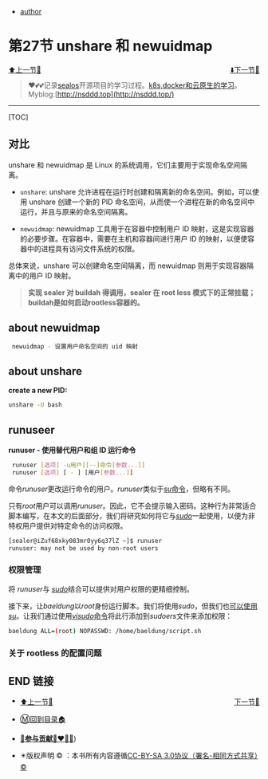 + [author](http://nsddd.top)

# 第27节 unshare 和 newuidmap 

<div><a href = '26.md' style='float:left'>⬆️上一节🔗  </a><a href = '28.md' style='float: right'>  ⬇️下一节🔗</a></div>
<br>

> ❤️💕💕记录[sealos](https://github.com/cubxxw/sealos)开源项目的学习过程。[k8s,docker和云原生的学习](https://github.com/cubxxw/sealos)。Myblog:[http://nsddd.top](http://nsddd.top/)

---
[TOC]

## 对比

unshare 和 newuidmap 是 Linux 的系统调用，它们主要用于实现命名空间隔离。

+ `unshare`: unshare 允许进程在运行时创建和隔离新的命名空间。例如，可以使用 unshare 创建一个新的 PID 命名空间，从而使一个进程在新的命名空间中运行，并且与原来的命名空间隔离。

+ `newuidmap`: newuidmap 工具用于在容器中控制用户 ID 映射，这是实现容器的必要步骤。在容器中，需要在主机和容器间进行用户 ID 的映射，以便使容器中的进程具有访问文件系统的权限。

总体来说，unshare 可以创建命名空间隔离，而 newuidmap 则用于实现容器隔离中的用户 ID 映射。

> **实现 sealer 对 buildah 得调用，sealer 在 root less 模式下的正常挂载；buildah是如何启动rootless容器的。**



## about newuidmap

```bash
 newuidmap - 设置用户命名空间的 uid 映射
```



## about unshare

**create a new PID:**

```bash
unshare -U bash
```





## runuseer

**runuser - 使用替代用户和组 ID 运行命令**

```bash
 runuser [选项] -u用户[[--]命令[参数...]]
 runuser [选项] [ - ] [用户[参数...]]
```

命令*runuser*更改运行命令的用户。*runuser*类似于[*su*命令](https://www.baeldung.com/linux/run-as-another-user#using-su)，但略有不同。

只有*root*用户可以调用*runuser*。因此，它不会提示输入密码。这种行为非常适合脚本编写，在本文的后面部分，我们将研究如何将它与[*sudo*](https://man7.org/linux/man-pages/man8/sudo.8.html)一起使用，以便为非特权用户提供对特定命令的访问权限。

```bash
[sealer@iZuf68xky083mr0yy6q37lZ ~]$ runuser 
runuser: may not be used by non-root users
```



### 权限管理

将 *runuser*与 [*sudo*](https://www.baeldung.com/linux/sudo-privileges-user)结合可以提供对用户权限的更精细控制。

接下来，让*baeldung*以*root*身份运行脚本。我们将使用*sudo*，但我们也[可以使用*su*](https://www.baeldung.com/linux/run-as-another-user)。让我们通过使用[*visudo*命令](https://www.baeldung.com/linux/sudo-privileges-user#giving-limited-sudo-access-to-a-user)将此行添加到*sudoers*文件来添加权限：

```bash
baeldung ALL=(root) NOPASSWD: /home/baeldung/script.sh
```



### 关于 rootless 的配置问题







## END 链接

<ul><li><div><a href = '26.md' style='float:left'>⬆️上一节🔗  </a><a href = '28.md' style='float: right'>  ️下一节🔗</a></div></li></ul>

+ [Ⓜ️回到目录🏠](../README.md)

+ [**🫵参与贡献💞❤️‍🔥💖**](https://nsddd.top/archives/contributors))

+ ✴️版权声明 &copy; ：本书所有内容遵循[CC-BY-SA 3.0协议（署名-相同方式共享）&copy;](http://zh.wikipedia.org/wiki/Wikipedia:CC-by-sa-3.0协议文本) 
